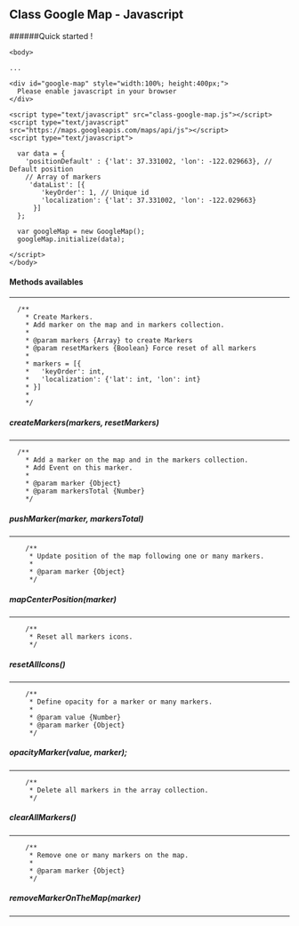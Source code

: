 ## Class Google Map - Javascript

######Quick started !

```
<body>

...

<div id="google-map" style="width:100%; height:400px;">
  Please enable javascript in your browser
</div>

<script type="text/javascript" src="class-google-map.js"></script>
<script type="text/javascript" src="https://maps.googleapis.com/maps/api/js"></script>
<script type="text/javascript">

  var data = {
    'positionDefault' : {'lat': 37.331002, 'lon': -122.029663}, // Default position
    // Array of markers
     'dataList': [{
        'keyOrder': 1, // Unique id
        'localization': {'lat': 37.331002, 'lon': -122.029663}
      }]
  };

  var googleMap = new GoogleMap();
  googleMap.initialize(data);
  
</script>
</body>
```


#### Methods availables
------
    
```
  /**
    * Create Markers.
    * Add marker on the map and in markers collection.
    *
    * @param markers {Array} to create Markers
    * @param resetMarkers {Boolean} Force reset of all markers
    *
    * markers = [{
    *   'keyOrder': int,
    *   'localization': {'lat': int, 'lon': int}
    * }]
    *
    */
```     
  
##### createMarkers(markers, resetMarkers)
------

``` 
  /**
    * Add a marker on the map and in the markers collection.
    * Add Event on this marker.
    *
    * @param marker {Object}
    * @param markersTotal {Number}
    */
```     
##### pushMarker(marker, markersTotal)
------    
```
    /**
     * Update position of the map following one or many markers.
     *
     * @param marker {Object}
     */
```    
#####  mapCenterPosition(marker)
------ 
```
    /**
     * Reset all markers icons.
     */
```    
##### resetAllIcons()
------
```
    /**
     * Define opacity for a marker or many markers.
     *
     * @param value {Number}
     * @param marker {Object}
     */
```   
##### opacityMarker(value, marker);
------ 
```
    /**
     * Delete all markers in the array collection.
     */
```    
##### clearAllMarkers()
------
```
    /**
     * Remove one or many markers on the map.
     *
     * @param marker {Object}
     */
```     
##### removeMarkerOnTheMap(marker)
------
